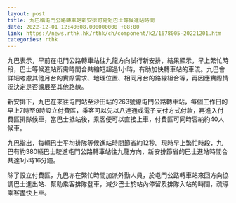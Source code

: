 ```yaml
---
layout: post
title: 九巴稱屯門公路轉車站新安排可縮短巴士等候進站時間
date: 2022-12-01 12:40:08.000000000 +08:00
link: https://news.rthk.hk/rthk/ch/component/k2/1678005-20221201.htm
categories: rthk
---
```


九巴表示，早前在屯門公路轉車站往九龍方向試行新安排，結果顯示，早上繁忙時段，巴士等候進站所需時間合共縮短超過1小時，有助加快轉車站的車流。九巴會詳細考慮其他月台的實際需求、地理位置、相同月台的路線組合等，再因應實際情況決定是否擴展至其他路線。

新安排下，九巴在來往屯門站至沙田站的263號線屯門公路轉車站，每個工作日的早上7時至9時設立付費區，乘客可以先以八達通或電子支付方式付款，再進入付費區排隊候車，當巴士抵站後，乘客便可以直接上車，付費區可同時容納約40人候車。

九巴指出，每輛巴士平均排隊等候進站時間節省約12秒。現時早上繁忙時段，九巴有約380輛巴士駛進屯門公路轉車站往九龍方向，新安排節省的巴士進站時間合共達1小時16分鐘。

除了設立付費區，九巴亦在繁忙時間加派外勤人員，於屯門公路轉車站來回方向協調巴士進出站、幫助乘客排隊登車，減少巴士於站內停留及排隊入站的時間，疏導乘客盡快上車。
